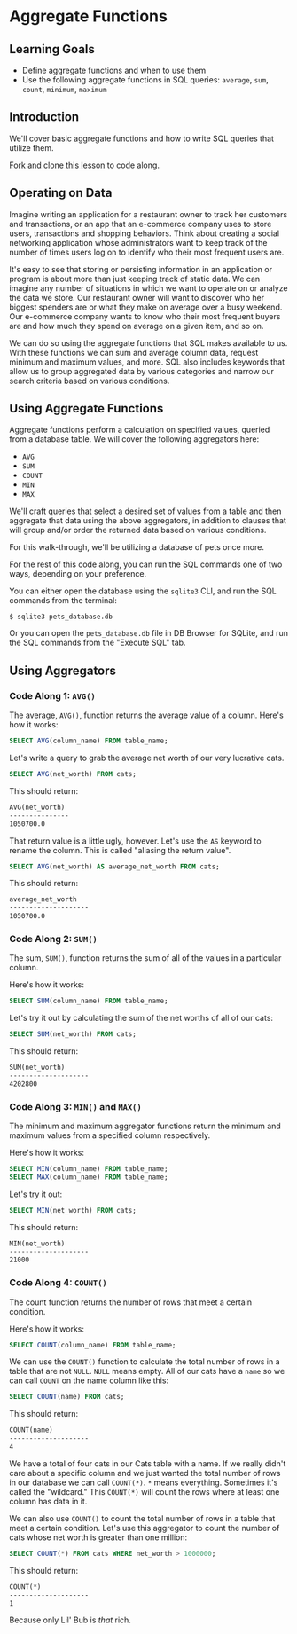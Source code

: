 # Aggregate Functions

## Learning Goals

- Define aggregate functions and when to use them
- Use the following aggregate functions in SQL queries: `average`, `sum`,
  `count`, `minimum`, `maximum`

## Introduction

We'll cover basic aggregate functions and how to write SQL queries that utilize them.

[Fork and clone this lesson](https://github.com/learn-co-curriculum/phase-3-sql-aggregate-functions-readme/fork) to code along.

## Operating on Data

Imagine writing an application for a restaurant owner to track her customers and
transactions, or an app that an e-commerce company uses to store users,
transactions and shopping behaviors. Think about creating a social networking
application whose administrators want to keep track of the number of times users
log on to identify who their most frequent users are.

It's easy to see that storing or persisting information in an application or
program is about more than just keeping track of static data. We can imagine any
number of situations in which we want to operate on or analyze the data we
store. Our restaurant owner will want to discover who her biggest spenders are
or what they make on average over a busy weekend. Our e-commerce company wants
to know who their most frequent buyers are and how much they spend on average on
a given item, and so on.

We can do so using the aggregate functions that SQL makes available to us. With
these functions we can sum and average column data, request minimum and maximum
values, and more. SQL also includes keywords that allow us to group aggregated
data by various categories and narrow our search criteria based on various
conditions.

## Using Aggregate Functions

Aggregate functions perform a calculation on specified values, queried from a
database table. We will cover the following aggregators here:

- `AVG`
- `SUM`
- `COUNT`
- `MIN`
- `MAX`

We'll craft queries that select a desired set of values from a table and then
aggregate that data using the above aggregators, in addition to clauses that
will group and/or order the returned data based on various conditions.

For this walk-through, we'll be utilizing a database of pets once more.

For the rest of this code along, you can run the SQL commands one of two ways,
depending on your preference.

You can either open the database using the `sqlite3` CLI, and run the SQL
commands from the terminal:

```console
$ sqlite3 pets_database.db
```

Or you can open the `pets_database.db` file in DB Browser for SQLite, and run
the SQL commands from the "Execute SQL" tab.

## Using Aggregators

### Code Along 1: `AVG()`

The average, `AVG()`, function returns the average value of a column. Here's how
it works:

```sql
SELECT AVG(column_name) FROM table_name;
```

Let's write a query to grab the average net worth of our very lucrative cats.

```sql
SELECT AVG(net_worth) FROM cats;
```

This should return:

```txt
AVG(net_worth)
---------------
1050700.0
```

That return value is a little ugly, however. Let's use the `AS` keyword to
rename the column. This is called "aliasing the return value".

```sql
SELECT AVG(net_worth) AS average_net_worth FROM cats;
```

This should return:

```txt
average_net_worth
--------------------
1050700.0
```

### Code Along 2: `SUM()`

The sum, `SUM()`, function returns the sum of all of the values in a particular
column.

Here's how it works:

```sql
SELECT SUM(column_name) FROM table_name;
```

Let's try it out by calculating the sum of the net worths of all of our cats:

```sql
SELECT SUM(net_worth) FROM cats;
```

This should return:

```txt
SUM(net_worth)
--------------------
4202800
```

### Code Along 3: `MIN()` and `MAX()`

The minimum and maximum aggregator functions return the minimum and maximum
values from a specified column respectively.

Here's how it works:

```sql
SELECT MIN(column_name) FROM table_name;
SELECT MAX(column_name) FROM table_name;
```

Let's try it out:

```sql
SELECT MIN(net_worth) FROM cats;
```

This should return:

```txt
MIN(net_worth)
--------------------
21000
```

### Code Along 4: `COUNT()`

The count function returns the number of rows that meet a certain condition.

Here's how it works:

```sql
SELECT COUNT(column_name) FROM table_name;
```

We can use the `COUNT()` function to calculate the total number of rows in a
table that are not `NULL`. `NULL` means empty. All of our cats have a `name` so
we can call `COUNT` on the name column like this:

```sql
SELECT COUNT(name) FROM cats;
```

This should return:

```txt
COUNT(name)
--------------------
4
```

We have a total of four cats in our Cats table with a name. If we really didn't
care about a specific column and we just wanted the total number of rows in our
database we can call `COUNT(*)`. `*` means everything. Sometimes it's called the
"wildcard." This `COUNT(*)` will count the rows where at least one column has
data in it.

We can also use `COUNT()` to count the total number of rows in a table that meet
a certain condition. Let's use this aggregator to count the number of cats whose
net worth is greater than one million:

```sql
SELECT COUNT(*) FROM cats WHERE net_worth > 1000000;
```

This should return:

```txt
COUNT(*)
--------------------
1
```

Because only Lil' Bub is _that_ rich.
